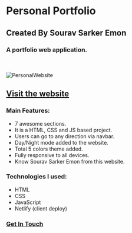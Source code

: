 # Personal Portfolio
## Created By Sourav Sarker Emon
### A portfolio web application.
 <br> <br>
![PersonalWebsite](https://i.ibb.co/7yJ8J/Apartment-Hunt.png)


## [Visit the website](https://find-sourav.netlify.app/)

### Main Features:
- 7 awesome sections.
- It is a HTML, CSS and JS based project.
- Users can go to any direction via navbar.
- Day/Night mode added to the website.
- Total 5 colors theme added.
- Fully responsive to all devices.
- Know Sourav Sarker Emon from this website.


### Technologies I used: 
- HTML
- CSS
- JavaScript
- Netlify (client deploy)

### [Get In Touch](https://find-sourav.netlify.app/)
